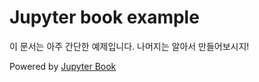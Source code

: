 # Jupyter book example

이 문서는 아주 간단한 예제입니다.
나머지는 알아서 만들어보시지!

Powered by [Jupyter Book](https://jupyterbook.org/)
